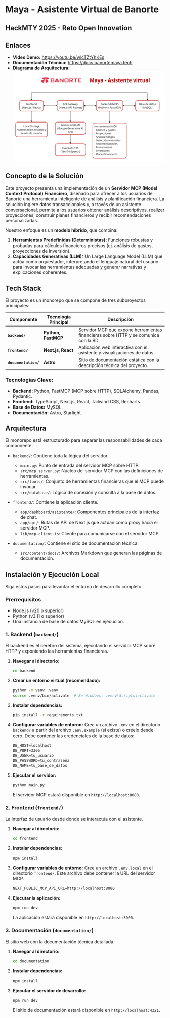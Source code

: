 # Maya - Asistente Virtual de Banorte

## HackMTY 2025 - Reto Open Innovation


## Enlaces

*   **Video Demo:** https://youtu.be/wlcTZtYhKEs
*   **Documentación Técnica:** https://docs.banortemaya.tech
*   **Diagrama de Arquitectura:** ![diagrama](./img/diagrama.jpg)


## Concepto de la Solución

Este proyecto presenta una implementación de un **Servidor MCP (Model Context Protocol) Financiero**, diseñado para ofrecer a los usuarios de Banorte una herramienta inteligente de análisis y planificación financiera. La solución ingiere datos transaccionales y, a través de un asistente conversacional, permite a los usuarios obtener análisis descriptivos, realizar proyecciones, construir planes financieros y recibir recomendaciones personalizadas.

Nuestro enfoque es un **modelo híbrido**, que combina:
1.  **Herramientas Predefinidas (Deterministas):** Funciones robustas y probadas para cálculos financieros precisos (ej. análisis de gastos, proyecciones de inversión).
2.  **Capacidades Generativas (LLM):** Un Large Language Model (LLM) que actúa como orquestador, interpretando el lenguaje natural del usuario para invocar las herramientas adecuadas y generar narrativas y explicaciones coherentes.

## Tech Stack

El proyecto es un monorepo que se compone de tres subproyectos principales:

| Componente            | Tecnología Principal | Descripción                                                              |
| --------------------- | -------------------- | ------------------------------------------------------------------------ |
| **`backend/`**        | **Python, FastMCP**  | Servidor MCP que expone herramientas financieras sobre HTTP y se comunica con la BD. |
| **`frontend/`**       | **Next.js, React**   | Aplicación web interactiva con el asistente y visualizaciones de datos.  |
| **`documentation/`**  | **Astro**            | Sitio de documentación estática con la descripción técnica del proyecto. |

### Tecnologías Clave:
*   **Backend:** Python, FastMCP (MCP sobre HTTP), SQLAlchemy, Pandas, Pydantic.
*   **Frontend:** TypeScript, Next.js, React, Tailwind CSS, Recharts.
*   **Base de Datos:** MySQL.
*   **Documentación:** Astro, Starlight.

## Arquitectura

El monorepo está estructurado para separar las responsabilidades de cada componente:

*   `backend/`: Contiene toda la lógica del servidor.
    *   `main.py`: Punto de entrada del servidor MCP sobre HTTP.
    *   `src/mcp_server.py`: Núcleo del servidor MCP con las definiciones de herramientas.
    *   `src/tools/`: Conjunto de herramientas financieras que el MCP puede invocar.
    *   `src/database/`: Lógica de conexión y consulta a la base de datos.

*   `frontend/`: Contiene la aplicación cliente.
    *   `app/dashboard/asistente/`: Componentes principales de la interfaz de chat.
    *   `app/api/`: Rutas de API de Next.js que actúan como proxy hacia el servidor MCP.
    *   `lib/mcp-client.ts`: Cliente para comunicarse con el servidor MCP.

*   `documentation/`: Contiene el sitio de documentación técnica.
    *   `src/content/docs/`: Archivos Markdown que generan las páginas de documentación.

## Instalación y Ejecución Local

Siga estos pasos para levantar el entorno de desarrollo completo.

### Prerrequisitos

*   Node.js (v20 o superior)
*   Python (v3.11 o superior)
*   Una instancia de base de datos MySQL en ejecución.

### 1. Backend (`backend/`)

El backend es el cerebro del sistema, ejecutando el servidor MCP sobre HTTP y exponiendo las herramientas financieras.

1.  **Navegar al directorio:**
    ```bash
    cd backend
    ```

2.  **Crear un entorno virtual (recomendado):**
    ```bash
    python -m venv .venv
    source .venv/bin/activate  # En Windows: .venv\Scripts\activate
    ```

3.  **Instalar dependencias:**
    ```bash
    pip install -r requirements.txt
    ```

4.  **Configurar variables de entorno:**
    Cree un archivo `.env` en el directorio `backend/` a partir del archivo `.env.example` (si existe) o créelo desde cero. Debe contener las credenciales de la base de datos:
    ```env
    DB_HOST=localhost
    DB_PORT=3306
    DB_USER=tu_usuario
    DB_PASSWORD=tu_contraseña
    DB_NAME=tu_base_de_datos
    ```

5.  **Ejecutar el servidor:**
    ```bash
    python main.py
    ```
    El servidor MCP estará disponible en `http://localhost:8080`.

### 2. Frontend (`frontend/`)

La interfaz de usuario desde donde se interactúa con el asistente.

1.  **Navegar al directorio:**
    ```bash
    cd frontend
    ```

2.  **Instalar dependencias:**
    ```bash
    npm install
    ```

3.  **Configurar variables de entorno:**
    Cree un archivo `.env.local` en el directorio `frontend/`. Este archivo debe contener la URL del servidor MCP.
    ```env
    NEXT_PUBLIC_MCP_API_URL=http://localhost:8080
    ```

4.  **Ejecutar la aplicación:**
    ```bash
    npm run dev
    ```
    La aplicación estará disponible en `http://localhost:3000`.

### 3. Documentación (`documentation/`)

El sitio web con la documentación técnica detallada.

1.  **Navegar al directorio:**
    ```bash
    cd documentation
    ```

2.  **Instalar dependencias:**
    ```bash
    npm install
    ```

3.  **Ejecutar el servidor de desarrollo:**
    ```bash
    npm run dev
    ```
    El sitio de documentación estará disponible en `http://localhost:4321`.